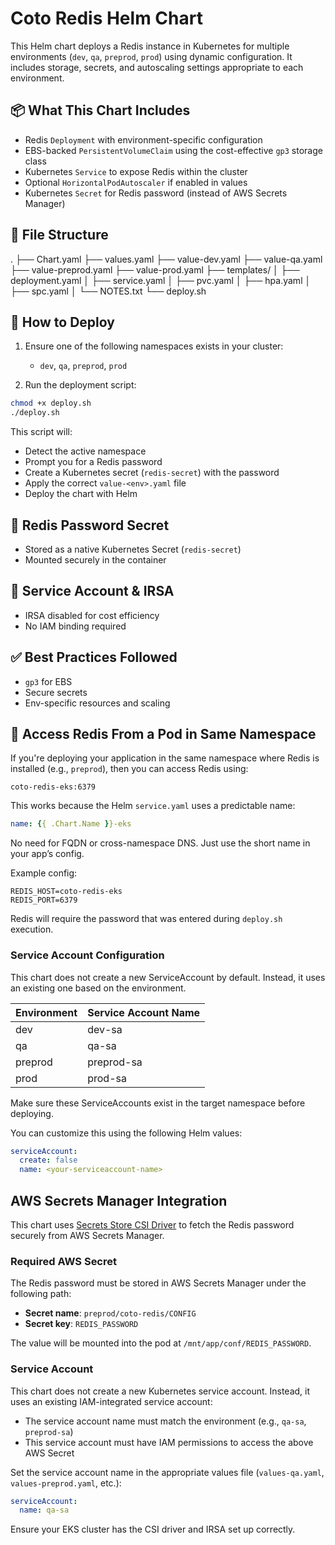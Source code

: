# Coto Redis Helm Chart

This Helm chart deploys a Redis instance in Kubernetes for multiple environments (`dev`, `qa`, `preprod`, `prod`) using dynamic configuration. It includes storage, secrets, and autoscaling settings appropriate to each environment.

## 📦 What This Chart Includes
- Redis `Deployment` with environment-specific configuration
- EBS-backed `PersistentVolumeClaim` using the cost-effective `gp3` storage class
- Kubernetes `Service` to expose Redis within the cluster
- Optional `HorizontalPodAutoscaler` if enabled in values
- Kubernetes `Secret` for Redis password (instead of AWS Secrets Manager)

## 📁 File Structure
.
├── Chart.yaml
├── values.yaml
├── value-dev.yaml
├── value-qa.yaml
├── value-preprod.yaml
├── value-prod.yaml
├── templates/
│   ├── deployment.yaml
│   ├── service.yaml
│   ├── pvc.yaml
│   ├── hpa.yaml
│   ├── spc.yaml
│   └── NOTES.txt
└── deploy.sh

## 🚀 How to Deploy

1. Ensure one of the following namespaces exists in your cluster:
   - `dev`, `qa`, `preprod`, `prod`

2. Run the deployment script:
```bash
chmod +x deploy.sh
./deploy.sh
```

This script will:
- Detect the active namespace
- Prompt you for a Redis password
- Create a Kubernetes secret (`redis-secret`) with the password
- Apply the correct `value-<env>.yaml` file
- Deploy the chart with Helm

## 🔐 Redis Password Secret
- Stored as a native Kubernetes Secret (`redis-secret`)
- Mounted securely in the container

## 💼 Service Account & IRSA
- IRSA disabled for cost efficiency
- No IAM binding required

## ✅ Best Practices Followed
- `gp3` for EBS
- Secure secrets
- Env-specific resources and scaling

## 🔗 Access Redis From a Pod in Same Namespace
If you're deploying your application in the same namespace where Redis is installed (e.g., `preprod`), then you can access Redis using:

```
coto-redis-eks:6379
```

This works because the Helm `service.yaml` uses a predictable name:
```yaml
name: {{ .Chart.Name }}-eks
```

No need for FQDN or cross-namespace DNS. Just use the short name in your app’s config.

Example config:
```env
REDIS_HOST=coto-redis-eks
REDIS_PORT=6379
```

Redis will require the password that was entered during `deploy.sh` execution.

### Service Account Configuration

This chart does not create a new ServiceAccount by default. Instead, it uses an existing one based on the environment.

| Environment | Service Account Name |
|-------------|-----------------------|
| dev         | dev-sa                |
| qa          | qa-sa                 |
| preprod     | preprod-sa            |
| prod        | prod-sa               |

Make sure these ServiceAccounts exist in the target namespace before deploying.

You can customize this using the following Helm values:

```yaml
serviceAccount:
  create: false
  name: <your-serviceaccount-name>
```

## AWS Secrets Manager Integration

This chart uses [Secrets Store CSI Driver](https://secrets-store-csi-driver.sigs.k8s.io/) to fetch the Redis password securely from AWS Secrets Manager.

### Required AWS Secret

The Redis password must be stored in AWS Secrets Manager under the following path:
- **Secret name**: `preprod/coto-redis/CONFIG`
- **Secret key**: `REDIS_PASSWORD`

The value will be mounted into the pod at `/mnt/app/conf/REDIS_PASSWORD`.

### Service Account

This chart does not create a new Kubernetes service account. Instead, it uses an existing IAM-integrated service account:
- The service account name must match the environment (e.g., `qa-sa`, `preprod-sa`)
- This service account must have IAM permissions to access the above AWS Secret

Set the service account name in the appropriate values file (`values-qa.yaml`, `values-preprod.yaml`, etc.):

```yaml
serviceAccount:
  name: qa-sa
```

Ensure your EKS cluster has the CSI driver and IRSA set up correctly.
